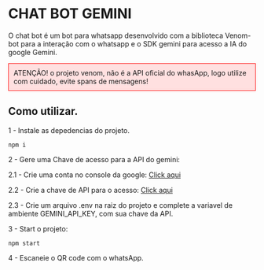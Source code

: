 # CHAT BOT GEMINI
O chat bot é um bot para whatsapp desenvolvido com a biblioteca Venom-bot para a interação com o whatsapp e o SDK gemini para acesso a IA do google Gemini.

<div style="border:1px solid #f00; padding: 10px; background-color: #ffe0e0;">
  <span>ATENÇÃO! o projeto venom, não é a API oficial do whasApp, logo utilize com cuidado, evite spans de mensagens!</span>
</div>

## Como utilizar.

1 - Instale as depedencias do projeto.
```
npm i
```

2 - Gere uma Chave de acesso para a API do gemini:<br/>

2.1 - Crie uma conta no console da google: [Click aqui](https://ai.google.dev/)<br/>

2.2 - Crie a chave de API para o acesso: [Click aqui](https://aistudio.google.com/app/apikey?_gl=1*185f8bu*_ga*MzcwMTA1NDE0LjE3MjczNzkzMTE.*_ga_P1DBVKWT6V*MTcyNzM3OTMxMS4xLjEuMTcyNzM4MjE1Mi4yMS4wLjE2MzEyNjM0MTg.)

2.3 - Crie um arquivo .env na raiz do projeto e complete a variavel de ambiente GEMINI_API_KEY, com sua chave da API.

3 - Start o projeto:
```
npm start
```

4 - Escaneie o QR code com o whatsApp.

